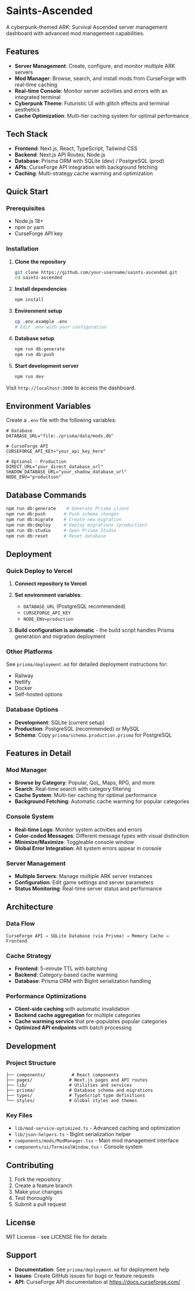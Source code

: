 # Saints-Ascended 

A cyberpunk-themed ARK: Survival Ascended server management dashboard with advanced mod management capabilities.

## Features

- **Server Management**: Create, configure, and monitor multiple ARK servers
- **Mod Manager**: Browse, search, and install mods from CurseForge with real-time caching
- **Real-time Console**: Monitor server activities and errors with an integrated terminal
- **Cyberpunk Theme**: Futuristic UI with glitch effects and terminal aesthetics
- **Cache Optimization**: Multi-tier caching system for optimal performance

## Tech Stack

- **Frontend**: Next.js, React, TypeScript, Tailwind CSS
- **Backend**: Next.js API Routes, Node.js
- **Database**: Prisma ORM with SQLite (dev) / PostgreSQL (prod)
- **APIs**: CurseForge API integration with background fetching
- **Caching**: Multi-strategy cache warming and optimization

## Quick Start

### Prerequisites
- Node.js 18+ 
- npm or yarn
- CurseForge API key

### Installation

1. **Clone the repository**
   ```bash
   git clone https://github.com/your-username/saints-ascended.git
   cd saints-ascended
   ```

2. **Install dependencies**
   ```bash
   npm install
   ```

3. **Environment setup**
   ```bash
   cp .env.example .env
   # Edit .env with your configuration
   ```

4. **Database setup**
   ```bash
   npm run db:generate
   npm run db:push
   ```

5. **Start development server**
   ```bash
   npm run dev
   ```

Visit `http://localhost:3000` to access the dashboard.

## Environment Variables

Create a `.env` file with the following variables:

```env
# Database
DATABASE_URL="file:./prisma/data/mods.db"

# CurseForge API
CURSEFORGE_API_KEY="your_api_key_here"

# Optional - Production
DIRECT_URL="your_direct_database_url"
SHADOW_DATABASE_URL="your_shadow_database_url"
NODE_ENV="production"
```

## Database Commands

```bash
npm run db:generate    # Generate Prisma client
npm run db:push       # Push schema changes
npm run db:migrate    # Create new migration
npm run db:deploy     # Deploy migrations (production)
npm run db:studio     # Open Prisma Studio
npm run db:reset      # Reset database
```

## Deployment

### Quick Deploy to Vercel

1. **Connect repository to Vercel**
2. **Set environment variables**:
   - `DATABASE_URL` (PostgreSQL recommended)
   - `CURSEFORGE_API_KEY`
   - `NODE_ENV=production`

3. **Build configuration is automatic** - the build script handles Prisma generation and migration deployment

### Other Platforms

See `prisma/deployment.md` for detailed deployment instructions for:
- Railway
- Netlify  
- Docker
- Self-hosted options

### Database Options

- **Development**: SQLite (current setup)
- **Production**: PostgreSQL (recommended) or MySQL
- **Schema**: Copy `prisma/schema.production.prisma` for PostgreSQL

## Features in Detail

### Mod Manager
- **Browse by Category**: Popular, QoL, Maps, RPG, and more
- **Search**: Real-time search with category filtering
- **Cache System**: Multi-tier caching for optimal performance
- **Background Fetching**: Automatic cache warming for popular categories

### Console System
- **Real-time Logs**: Monitor system activities and errors
- **Color-coded Messages**: Different message types with visual distinction
- **Minimize/Maximize**: Toggleable console window
- **Global Error Integration**: All system errors appear in console

### Server Management
- **Multiple Servers**: Manage multiple ARK server instances
- **Configuration**: Edit game settings and server parameters
- **Status Monitoring**: Real-time server status and performance

## Architecture

### Data Flow
```
CurseForge API → SQLite Database (via Prisma) → Memory Cache → Frontend
```

### Cache Strategy
- **Frontend**: 5-minute TTL with batching
- **Backend**: Category-based cache warming
- **Database**: Prisma ORM with BigInt serialization handling

### Performance Optimizations
- **Client-side caching** with automatic invalidation
- **Backend cache aggregation** for multiple categories
- **Cache warming service** that pre-populates popular categories
- **Optimized API endpoints** with batch processing

## Development

### Project Structure
```
├── components/          # React components
├── pages/              # Next.js pages and API routes
├── lib/                # Utilities and services
├── prisma/             # Database schema and migrations
├── types/              # TypeScript type definitions
└── styles/             # Global styles and themes
```

### Key Files
- `lib/mod-service-optimized.ts` - Advanced caching and optimization
- `lib/json-helpers.ts` - BigInt serialization helper
- `components/mods/ModManager.tsx` - Main mod management interface
- `components/ui/TerminalWindow.tsx` - Console system

## Contributing

1. Fork the repository
2. Create a feature branch
3. Make your changes
4. Test thoroughly
5. Submit a pull request

## License

MIT License - see LICENSE file for details

## Support

- **Documentation**: See `prisma/deployment.md` for deployment help
- **Issues**: Create GitHub issues for bugs or feature requests
- **API**: CurseForge API documentation at https://docs.curseforge.com/